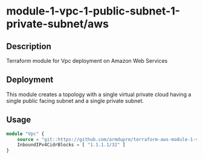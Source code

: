 # module-1-vpc-1-public-subnet-1-private-subnet/aws

## Description
Terraform module for Vpc deployment on Amazon Web Services

## Deployment
This module creates a topology with a single virtual private cloud having a single public facing subnet and a single private subnet.

## Usage
```tf
module "Vpc" {
	source = "git::https://github.com/armdupre/terraform-aws-module-1-vpc-1-public-subnet-1-private-subnet.git"
	InboundIPv4CidrBlocks = [ "1.1.1.1/32" ]
}
```